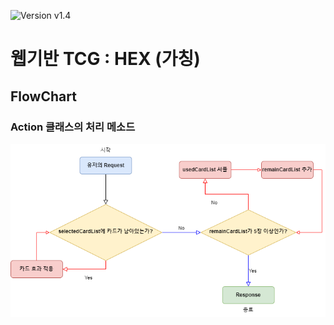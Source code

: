 ![Version v1.4][version-shield]

# 웹기반 TCG : HEX (가칭)

## FlowChart

### Action 클래스의 처리 메소드
![Action_FlowChart](./image/Action_Flow_Chart.png) 

[version-shield]: https://img.shields.io/badge/version-v1.0.0_alpha-orange.svg
